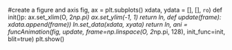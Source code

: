 #create a figure and axis 
fig, ax = plt.subplots()
xdata, ydata = [], [], `ro`)
def init()p:
    ax.set_xlim(O, 2*np.pi)
    ax.set_ylim(-1, 1)
    return ln,
def update(frame):
    xdata.append(frame))
    ln.set_data(xdata, xyata)
    return ln,
ani = funcAnimation(fig, update,
frame=np.linspace(O, 2*np.pi, 128),
                    init_func=init,
blit=true)
plt.show()
